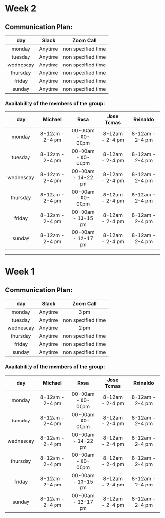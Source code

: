 # Week 2
## Communication Plan:

|  day     |       Slack   |   Zoom Call      |
|:--------:|:-------------:|:----------------:|
|monday    |Anytime        |non specified time            |
|tuesday   |Anytime        |non specified time|
|wednesday |Anytime        |non specified time              |
|thursday  |Anytime        |non specified time|
|friday    |Anytime        |non specified time|
|sunday    |Anytime        |non specified time|

### Availability of the members of the group:     

|  day     |     Michael   |     Rosa      |    Jose Tomas |       Reinaldo  |
|:--------:|:-------------:|:-------------:|:-------------:|:---------------:|
|monday    |8-12am - 2-4 pm|00-00am - 00-00pm|8-12am - 2-4 pm|8-12am - 2-4 pm  |
|tuesday   |8-12am - 2-4 pm|00-00am - 00-00pm|8-12am - 2-4 pm|8-12am - 2-4 pm  |
|wednesday |8-12am - 2-4 pm|00-00am - 14-22 pm|8-12am - 2-4 pm|8-12am - 2-4 pm  |
|thursday  |8-12am - 2-4 pm|00-00am - 00-00pm|8-12am - 2-4 pm|8-12am - 2-4 pm  |
|friday    |8-12am - 2-4 pm|00-00am - 13-15 pm|8-12am - 2-4 pm|8-12am - 2-4 pm  |
|sunday    |8-12am - 2-4 pm|00-00am - 12-17 pm|8-12am - 2-4 pm|8-12am - 2-4 pm  |

***********

# Week 1
## Communication Plan:

|  day     |       Slack   |   Zoom Call      |
|:--------:|:-------------:|:----------------:|
|monday    |Anytime        |3 pm              |
|tuesday   |Anytime        |non specified time|
|wednesday |Anytime        |2 pm              |
|thursday  |Anytime        |non specified time|
|friday    |Anytime        |non specified time|
|sunday    |Anytime        |non specified time|

### Availability of the members of the group:     

|  day     |     Michael   |     Rosa      |    Jose Tomas |       Reinaldo  |
|:--------:|:-------------:|:-------------:|:-------------:|:---------------:|
|monday    |8-12am - 2-4 pm|00-00am - 00-00pm|8-12am - 2-4 pm|8-12am - 2-4 pm  |
|tuesday   |8-12am - 2-4 pm|00-00am - 00-00pm|8-12am - 2-4 pm|8-12am - 2-4 pm  |
|wednesday |8-12am - 2-4 pm|00-00am - 14-22 pm|8-12am - 2-4 pm|8-12am - 2-4 pm  |
|thursday  |8-12am - 2-4 pm|00-00am - 00-00pm|8-12am - 2-4 pm|8-12am - 2-4 pm  |
|friday    |8-12am - 2-4 pm|00-00am - 13-15 pm|8-12am - 2-4 pm|8-12am - 2-4 pm  |
|sunday    |8-12am - 2-4 pm|00-00am - 12-17 pm|8-12am - 2-4 pm|8-12am - 2-4 pm  |